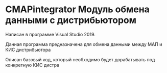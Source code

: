 # CMAPintegrator Модуль обмена данными с дистрибьютором
Написан в программе Visual Studio 2019.

Данная программа предназначена для обмена данными между МАП и КИС дистрибьютора

Описан базовый код, который необходимо будет дорабатывать под конкретную КИС дистра
